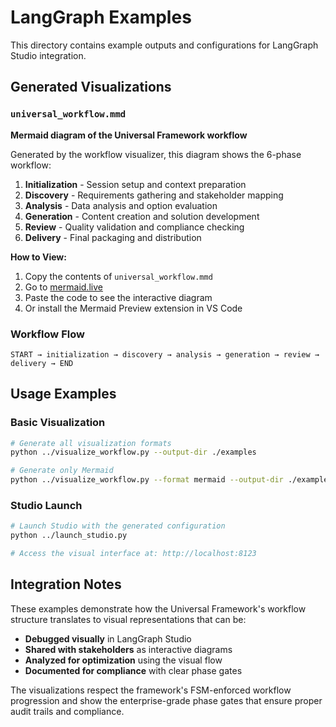 # LangGraph Examples

This directory contains example outputs and configurations for LangGraph Studio integration.

## Generated Visualizations

### `universal_workflow.mmd`
**Mermaid diagram of the Universal Framework workflow**

Generated by the workflow visualizer, this diagram shows the 6-phase workflow:

1. **Initialization** - Session setup and context preparation
2. **Discovery** - Requirements gathering and stakeholder mapping  
3. **Analysis** - Data analysis and option evaluation
4. **Generation** - Content creation and solution development
5. **Review** - Quality validation and compliance checking
6. **Delivery** - Final packaging and distribution

**How to View:**
1. Copy the contents of `universal_workflow.mmd`
2. Go to [mermaid.live](https://mermaid.live)
3. Paste the code to see the interactive diagram
4. Or install the Mermaid Preview extension in VS Code

### Workflow Flow
```
START → initialization → discovery → analysis → generation → review → delivery → END
```

## Usage Examples

### Basic Visualization
```bash
# Generate all visualization formats
python ../visualize_workflow.py --output-dir ./examples

# Generate only Mermaid
python ../visualize_workflow.py --format mermaid --output-dir ./examples
```

### Studio Launch
```bash
# Launch Studio with the generated configuration
python ../launch_studio.py

# Access the visual interface at: http://localhost:8123
```

## Integration Notes

These examples demonstrate how the Universal Framework's workflow structure translates to visual representations that can be:

- **Debugged visually** in LangGraph Studio
- **Shared with stakeholders** as interactive diagrams
- **Analyzed for optimization** using the visual flow
- **Documented for compliance** with clear phase gates

The visualizations respect the framework's FSM-enforced workflow progression and show the enterprise-grade phase gates that ensure proper audit trails and compliance.
